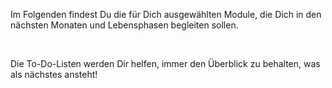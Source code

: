 Im Folgenden findest Du die für Dich ausgewählten Module, die Dich in den nächsten Monaten und Lebensphasen begleiten sollen. 

<br />

Die To-Do-Listen werden Dir helfen, immer den Überblick zu behalten, was als nächstes ansteht!
